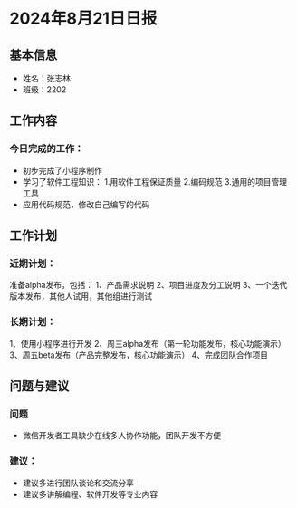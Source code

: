 # 2024年8月21日日报

## 基本信息
- 姓名：张志林
- 班级：2202
## 工作内容
### 今日完成的工作：
- 初步完成了小程序制作
- 学习了软件工程知识：
 1.用软件工程保证质量
  2.编码规范
  3.通用的项目管理工具
- 应用代码规范，修改自己编写的代码

## 工作计划
### 近期计划：
准备alpha发布，包括：
1、产品需求说明
2、项目进度及分工说明
3、一个迭代版本发布，其他人试用，其他组进行测试

### 长期计划：
1、使用小程序进行开发
2、周三alpha发布（第一轮功能发布，核心功能演示）
3、周五beta发布（产品完整发布，核心功能演示）
4、完成团队合作项目

## 问题与建议
### 问题
- 微信开发者工具缺少在线多人协作功能，团队开发不方便
### 建议：
- 建议多进行团队谈论和交流分享
- 建议多讲解编程、软件开发等专业内容